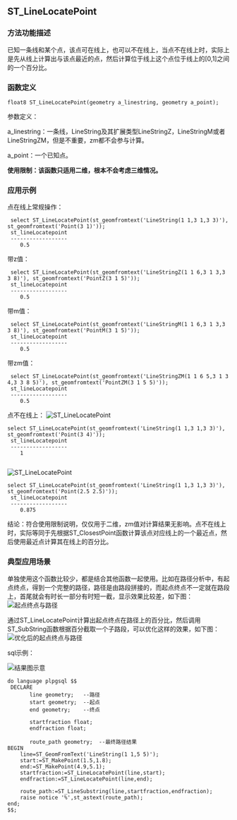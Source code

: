 ## ST_LineLocatePoint
### 方法功能描述
已知一条线和某个点，该点可在线上，也可以不在线上，当点不在线上时，实际上是先从线上计算出与该点最近的点，然后计算位于线上这个点位于线上的[0,1]之间的一个百分比。

### 函数定义
```
float8 ST_LineLocatePoint(geometry a_linestring, geometry a_point);
```
参数定义：

a_linestring：一条线，LineString及其扩展类型LineStringZ，LineStringM或者LineStringZM，但是不重要，zm都不会参与计算。

a_point：一个已知点。

**使用限制：该函数只适用二维，根本不会考虑三维情况。**

### 应用示例
点在线上常规操作：
```
 select ST_LineLocatePoint(st_geomfromtext('LineString(1 1,3 1,3 3)'), st_geomfromtext('Point(3 1)'));
 st_lineLocatepoint
 ------------------
    0.5
```
带z值：
```
 select ST_LineLocatePoint(st_geomfromtext('LineStringZ(1 1 6,3 1 3,3 3 8)'), st_geomfromtext('PointZ(3 1 5)'));
 st_lineLocatepoint
 ------------------
    0.5
```
带m值：
```
 select ST_LineLocatePoint(st_geomfromtext('LineStringM(1 1 6,3 1 3,3 3 8)'), st_geomfromtext('PointM(3 1 5)'));
 st_lineLocatepoint
 ------------------
    0.5
```
带zm值：
```
 select ST_LineLocatePoint(st_geomfromtext('LineStringZM(1 1 6 5,3 1 3 4,3 3 8 5)'), st_geomfromtext('PointZM(3 1 5 5)'));
 st_lineLocatepoint
 ------------------
    0.5
```


点不在线上：
![ST_LineLocatePoint]({{book.service}}/images/LinearReferencing/ST_LineLocatePoint1.png)

```
select ST_LineLocatePoint(st_geomfromtext('LineString(1 1,3 1,3 3)'), st_geomfromtext('Point(3 4)'));
 st_lineLocatepoint
 ------------------
    1
    
```
![ST_LineLocatePoint]({{book.service}}/images/LinearReferencing/ST_LineLocatePoint2.png)


```
select ST_LineLocatePoint(st_geomfromtext('LineString(1 1,3 1,3 3)'), st_geomfromtext('Point(2.5 2.5)'));
 st_lineLocatepoint
 ------------------
    0.875
```


结论：符合使用限制说明，仅仅用于二维，zm值对计算结果无影响。点不在线上时，实际等同于先根据ST_ClosestPoint函数计算该点对应线上的一个最近点，然后使用最近点计算其在线上的百分比。

### 典型应用场景
单独使用这个函数比较少，都是结合其他函数一起使用。比如在路径分析中，有起点终点，得到一个完整的路径，路径是由路段拼接的，而起点终点不一定就在路段上，首尾就会有时长一部分有时短一截，显示效果比较差，如下图：
![起点终点与路径]({{book.service}}/images/LinearReferencing/ST_LineLocatePoint3.png)

通过ST_LineLocatePoint计算出起点终点在路径上的百分比，然后调用ST_SubString函数根据百分截取一个子路段，可以优化这样的效果，如下图：
![优化后的起点终点与路径]({{book.service}}/images/LinearReferencing/ST_LineLocatePoint4.png)

sql示例：

![结果图示意]({{book.service}}/images/LinearReferencing/ST_LineLocatePoint5.png)
```
do language plpgsql $$  
 DECLARE
       line geometry;   --路径
       start geometry;  --起点
       end geometry;    --终点
       
       startfraction float;
       endfraction float;
       
       route_path geometry;  --最终路径结果
BEGIN
    line=ST_GeomFromText('LineString(1 1,5 5)');
    start:=ST_MakePoint(1.5,1.8);
    end:=ST_MakePoint(4.9,5.1);
    startfraction:=ST_LineLocatePoint(line,start);
    endfraction:=ST_LineLocatePoint(line,end);
    
    route_path:=ST_LineSubstring(line,startfraction,endfraction);
    raise notice '%',st_astext(route_path);
end;  
$$; 
```
